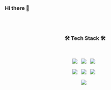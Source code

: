 ### Hi there 👋
</br>
</br>
<h3 align="center"><b>🛠 Tech Stack 🛠</b></h3>
</br>
<p align="center">
<img src="https://img.shields.io/badge/HTML5-E34F26?style=flat-square&logo=HTML5&logoColor=white"/></a> &nbsp
<img src="https://img.shields.io/badge/CSS3-1572B6?style=flat-square&logo=CSS3&logoColor=white"/></a> &nbsp
<img src="https://img.shields.io/badge/JavaScript-F7DF1E?style=flat-square&logo=JavaScript&logoColor=black"/></a> &nbsp
</p>
<p align="center">
<img src="https://img.shields.io/badge/JAVA-007396?style=flat-square&logo=java&logoColor=white"/></a> &nbsp
<img src="https://img.shields.io/badge/Spring-6DB33F?style=flat-square&logo=Spring&logoColor=white"/></a> &nbsp
<!-- <img src="https://img.shields.io/badge/Spring Boot-6DB33F?style=flat-square&logo=Spring Boot&logoColor=white"/></a> &nbsp -->
<img src="https://img.shields.io/badge/Thymeleaf-005F0F?style=flat-square&logo=Thymeleaf&logoColor=white"/></a> &nbsp
</p>
<p align="center">
<img src="https://img.shields.io/badge/oracle-F80000?style=flat-square&logo=oracle&logoColor=white"/></a> &nbsp
</p>

<p align="center">
<!-- 튜토리얼 수준 -->
<!-- <img src="https://img.shields.io/badge/MySQL-4479A1?style=flat-square&logo=MySQL&logoColor=white"/></a> &nbsp -->
<!-- <img src="https://img.shields.io/badge/Microsoft SQL Server-CC2927?style=flat-square&logo=Microsoft SQL Server&logoColor=white"/></a> &nbsp -->

<!-- <img src="https://img.shields.io/badge/c-A8B9CC?style=flat-square&logo=c&logoColor=white"/></a> &nbsp -->

  
<!-- 버킷리스트 -->
<!-- <img src="https://img.shields.io/badge/React-61DAFB?style=flat-square&logo=React&logoColor=white"/></a> &nbsp -->
<!-- <img src="https://img.shields.io/badge/Vue.js-4FC08D?style=flat-square&logo=Vue.js&logoColor=white"/></a> &nbsp -->
<!-- <img src="https://img.shields.io/badge/Webpack-8DD6F9?style=flat-square&logo=Webpack&logoColor=white"/></a> &nbsp -->

<!-- <img src="https://img.shields.io/badge/Node.js-339933?style=flat-square&logo=Node.js&logoColor=white"/></a> &nbsp -->
<!-- <img src="https://img.shields.io/badge/MongoDB-47A248?style=flat-square&logo=MongoDB&logoColor=white"/></a> &nbsp -->
<!-- <img src="https://img.shields.io/badge/Amazon AWS-232F3E?style=flat-square&logo=Amazon%20AWS&logoColor=white"/></a> &nbsp -->
<!-- <img src="https://img.shields.io/badge/Docker-2496ED?style=flat-square&logo=Docker&logoColor=white"/></a> &nbsp -->

<!-- <img src="https://img.shields.io/badge/Android-3DDC84?style=flat-square&logo=Android&logoColor=white"/></a> &nbsp -->
<!-- <img src="https://img.shields.io/badge/WebAssembly-654FF0?style=flat-square&logo=WebAssembly&logoColor=white"/></a> &nbsp -->
<!-- <img src="https://img.shields.io/badge/c++-00599C?style=flat-square&logo=c%2B%2B&logoColor=white"/></a> &nbsp -->

<!-- <img src="https://img.shields.io/badge/Arduino-00979D?style=flat-square&logo=Arduino&logoColor=white"/></a> &nbsp -->
<!-- <img src="https://img.shields.io/badge/Raspberry Pi-A22846?style=flat-square&logo=Raspberry Pi&logoColor=white"/></a> &nbsp -->
</p>



<!--
**hjlee0820/hjlee0820** is a ✨ _special_ ✨ repository because its `README.md` (this file) appears on your GitHub profile.

Here are some ideas to get you started:

- 🔭 I’m currently working on ...
- 🌱 I’m currently learning ...
- 👯 I’m looking to collaborate on ...
- 🤔 I’m looking for help with ...
- 💬 Ask me about ...
- 📫 How to reach me: ...
- 😄 Pronouns: ...
- ⚡ Fun fact: ...
-->
